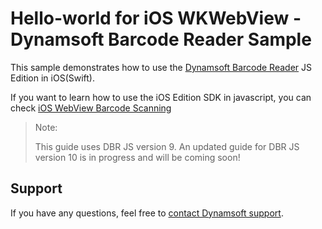# Hello-world for iOS WKWebView - Dynamsoft Barcode Reader Sample

This sample demonstrates how to use the [Dynamsoft Barcode Reader](https://www.dynamsoft.com/barcode-reader/overview/) JS Edition in iOS(Swift).

If you want to learn how to use the iOS Edition SDK in javascript, you can check [iOS WebView Barcode Scanning](https://github.com/Dynamsoft/barcode-reader-mobile-samples/tree/v9.x/ios/JavaScript/WebViewBarcodeScanning)

> Note:
>
> This guide uses DBR JS version 9. An updated guide for DBR JS version 10 is in progress and will be coming soon! 

## Support

If you have any questions, feel free to [contact Dynamsoft support](https://www.dynamsoft.com/company/contact?utm_source=sampleReadme).